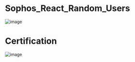 # Sophos_React_Random_Users
![image](https://github.com/SJanna/sophos_react/assets/70728090/2d38860d-151d-4a85-8e9d-c762b33f8d08)

# Certification
![image](https://github.com/SJanna/sophos_react/assets/70728090/b61f7578-c727-4fb4-867d-35fa11198607)
